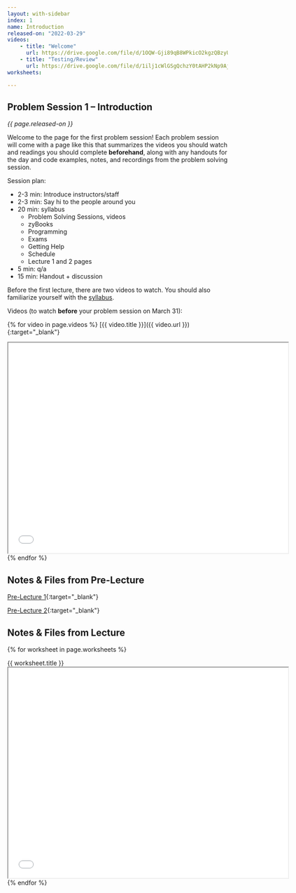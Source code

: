 ```yaml
---
layout: with-sidebar
index: 1
name: Introduction
released-on: "2022-03-29"
videos:
    - title: "Welcome"
      url: https://drive.google.com/file/d/1OQW-Gji89qB8WPkicO2kgzQBzyUauC7F
    - title: "Testing/Review"
      url: https://drive.google.com/file/d/1ilj1cWlGSgQchzY0tAHP2kNp9AjSx_wR
worksheets:

---
```

## Problem Session 1 – Introduction

_{{ page.released-on }}_

Welcome to the page for the first problem session! Each problem session will
come with a page like this that summarizes the videos you should watch and
readings you should complete **beforehand**, along with any handouts for the day
and code examples, notes, and recordings from the problem solving session.

Session plan:
- 2-3 min: Introduce instructors/staff
- 2-3 min: Say hi to the people around you
- 20 min: syllabus
    - Problem Solving Sessions, videos
    - zyBooks
    - Programming
    - Exams
    - Getting Help
    - Schedule
    - Lecture 1 and 2 pages
- 5 min: q/a
- 15 min: Handout + discussion

Before the first lecture, there are two videos to watch. You should also familiarize
yourself with the [syllabus](../syllabus.html).

Videos (to watch **before** your problem session on March 31):

{% for video in page.videos %}
[{{ video.title }}]({{ video.url }}){:target="_blank"}

<iframe src="{{ video.url }}/preview" width="640" height="480" allow="autoplay"></iframe>
{% endfor %}

## Notes & Files from Pre-Lecture

[Pre-Lecture 1](https://github.com/ucsd-cse12-sp22/ucsd-cse12-sp22.github.io/tree/main/_pre-lectures/lecture-01){:target="_blank"}

[Pre-Lecture 2](https://github.com/ucsd-cse12-sp22/ucsd-cse12-sp22.github.io/tree/main/_pre-lectures/lecture-02){:target="_blank"}

## Notes & Files from Lecture

{% for worksheet in page.worksheets %}
<div class="worksheetBox">
{{ worksheet.title }}
<br>
<iframe src="{{ worksheet.url }}/preview" width="640" height="480" allow="autoplay"></iframe>
</div>
{% endfor %}
